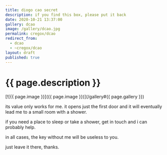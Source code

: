 ```yaml
---
title: diogo cao secret
description: if you find this box, please put it back
date: 2020-10-21 13:37:00
gallery: dcao
image: /gallery/dcao.jpg
permalink: cregox/dcao
redirect_from:
  - dcao
  - ~cregox/dcao
layout: draft
published: true
---
```


# {{ page.description }}

[![{{ page.image }}]({{ page.image }})](/gallery#{{ page.gallery }})

its value only works for me. it opens just the first door and it will eventually lead me to a small room with a shower.

if you need a place to sleep or take a shower, get in touch and i can probably help.

in all cases, the key without me will be useless to you.

just leave it there, thanks.
